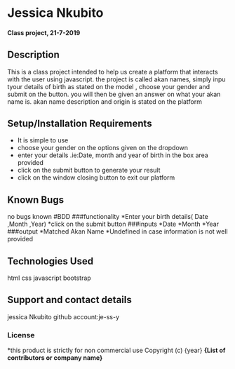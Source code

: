 # Jessica Nkubito
#### Class project, 21-7-2019
## Description
This is a class project intended to help us create a platform that interacts with the user using javascript.
the project is called akan names, simply inpu tyour details of birth as stated on the model , choose your gender and submit on the button.
you will then be given an answer on what your akan name is. akan name description and origin is stated on the platform
## Setup/Installation Requirements
* It is simple to use
* choose your gender on the options given on the dropdown
* enter your details .ie:Date, month and year of birth in the box area provided
* click on the submit button to generate your result
* click on the window closing button to exit our platform
## Known Bugs
no bugs known
#BDD
###functionality
*Enter your birth details( Date ,Month ,Year)
*click on the submit button
###inputs
*Date
*Month
*Year
###output
*Matched Akan Name
*Undefined in case information is not well provided
## Technologies Used
html
css
javascript
bootstrap
## Support and contact details
jessica Nkubito
github account:je-ss-y
### License
*this product is strictly for non commercial use
Copyright (c) {year} **{List of contributors or company name}**